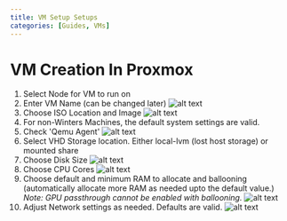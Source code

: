 ```yaml
---
title: VM Setup Setups
categories: [Guides, VMs]
---
```


# VM Creation In Proxmox

1. Select Node for VM to run on
2. Enter VM Name (can be changed later)
  ![alt text](/assets/lib/vm_setup/image.png)
3. Choose ISO Location and Image
  ![alt text](/assets/lib/vm_setup/image-2.png)
4. For non-Winters Machines, the default system settings are valid.
5. Check 'Qemu Agent'
![alt text](/assets/lib/vm_setup/image-3.png)
6. Select VHD Storage location. Either local-lvm (lost host storage) or mounted share
7. Choose Disk Size
![alt text](/assets/lib/vm_setup/image-4.png)
8. Choose CPU Cores
![alt text](/assets/lib/vm_setup/image-5.png)
9. Choose default and minimum RAM to allocate and ballooning (automatically allocate more RAM as needed upto the default value.)
*Note: GPU passthrough cannot be enabled with ballooning.*
![alt text](/assets/lib/vm_setup/image-6.png)
10. Adjust Network settings as needed. Defaults are valid.
![alt text](/assets/lib/vm_setup/image-7.png)
